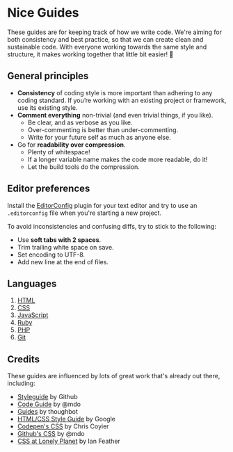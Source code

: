 # Nice Guides

These guides are for keeping track of how we write code. We're aiming for both consistency and best practice, so that we can create clean and sustainable code. With everyone working towards the same style and structure, it makes working together that little bit easier! :dancers:

## General principles

- __Consistency__ of coding style is more important than adhering to any coding standard. If you’re working with an existing project or framework, use its existing style.
- __Comment everything__ non-trivial (and even trivial things, if you like).
  - Be clear, and as verbose as you like.
  - Over-commenting is better than under-commenting.
  - Write for your future self as much as anyone else.
- Go for __readability over compression__.
  - Plenty of whitespace!
  - If a longer variable name makes the code more readable, do it!
  - Let the build tools do the compression.

## Editor preferences

Install the [EditorConfig](http://editorconfig.org/) plugin for your text editor and try to use an ```.editorconfig``` file when you're starting a new project.

To avoid inconsistencies and confusing diffs, try to stick to the following:

- Use __soft tabs with 2 spaces__.
- Trim trailing white space on save.
- Set encoding to UTF-8.
- Add new line at the end of files.

## Languages

1. [HTML](/langs/html.md)
2. [CSS](/langs/css.md)
3. [JavaScript](/langs/javascript.md)
4. [Ruby](/langs/ruby.md)
5. [PHP](/langs/php.md)
6. [Git](/langs/git.md)

## Credits

These guides are influenced by lots of great work that's already out there, including:

- [Styleguide](https://github.com/styleguide) by Github
- [Code Guide](http://mdo.github.io/code-guide/) by @mdo
- [Guides](https://github.com/thoughtbot/guides/blob/master/README.md) by thoughbot
- [HTML/CSS Style Guide](https://google-styleguide.googlecode.com/svn/trunk/htmlcssguide.xml) by Google
- [Codepen's CSS](http://codepen.io/chriscoyier/blog/codepens-css) by Chris Coyier
- [Github's CSS](http://markdotto.com/2014/07/23/githubs-css/) by @mdo
- [CSS at Lonely Planet](http://ianfeather.co.uk/css-at-lonely-planet/) by Ian Feather
